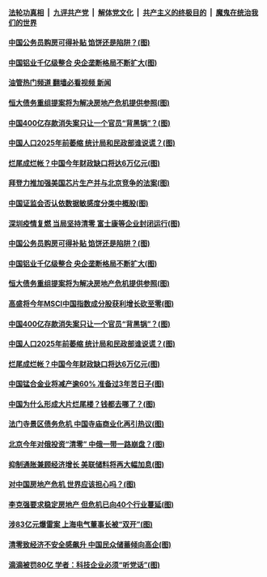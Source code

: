 ####  [法轮功真相](../../../../basic/blob/master/README.md?t=07261631) &nbsp;|&nbsp; [九评共产党](../../../../9ping.md/blob/master/README.md?t=07261631) &nbsp;|&nbsp; [解体党文化](../../../../jtdwh.md/blob/master/README.md?t=07261631)  &nbsp;|&nbsp; [共产主义的终极目的](../../../../gczydzjmd.md/blob/master/README.md?t=07261631) &nbsp;|&nbsp; [魔鬼在统治我们的世界](../../../../mgztzwmdsj.md/blob/master/README.md?t=07261631) 

#### [中国公务员购房可得补贴 馅饼还是陷阱？(图)](../pages/p5/1012663.md?t=07261631) 

#### [中国铝业千亿级整合 央企垄断格局不断扩大(图)](../pages/p5/1012677.md?t=07261631) 

#### [油管热门频道 翻墙必看视频 新闻](http://45.76.130.85:81/youtube.html?07261631)

#### [恒大债务重组提案将为解决房地产危机提供参照(图)](../pages/p5/1012658.md?t=07261631) 

#### [中国400亿存款消失案只让一个官员“背黑锅”？(图)](../pages/p5/1012646.md?t=07261631) 

#### [中国人口2025年前萎缩 统计局和民政部谁说谎？(图)](../pages/p5/1012643.md?t=07261631) 

#### [烂尾成烂帐？中国今年财政缺口将达6万亿元(图)](../pages/p5/1012612.md?t=07261631) 

#### [拜登力推加强美国芯片生产并与北京竞争的法案(图)](../pages/p5/1012690.md?t=07261631) 

#### [中国证监会否认依数据敏感度分类中概股(图)](../pages/p5/1012687.md?t=07261631) 

#### [深圳疫情复燃 当局坚持清零 富士康等企业封闭运行(图)](../pages/p5/1012684.md?t=07261631) 

#### [中国公务员购房可得补贴 馅饼还是陷阱？(图)](../pages/p5/1012663.md?t=07261631) 

#### [中国铝业千亿级整合 央企垄断格局不断扩大(图)](../pages/p5/1012677.md?t=07261631) 

#### [恒大债务重组提案将为解决房地产危机提供参照(图)](../pages/p5/1012658.md?t=07261631) 

#### [高盛将今年MSCI中国指数成分股获利增长砍至零(图)](../pages/p5/1012647.md?t=07261631) 

#### [中国400亿存款消失案只让一个官员“背黑锅”？(图)](../pages/p5/1012646.md?t=07261631) 

#### [中国人口2025年前萎缩 统计局和民政部谁说谎？(图)](../pages/p5/1012643.md?t=07261631) 

#### [烂尾成烂帐？中国今年财政缺口将达6万亿元(图)](../pages/p5/1012612.md?t=07261631) 

#### [中国锰合金业将减产逾60% 准备过3年苦日子(图)](../pages/p5/1012611.md?t=07261631) 

#### [中国为什么形成大片烂尾楼？钱都去哪了？(图)](../pages/p5/1012597.md?t=07261631) 

#### [法门寺景区债务危机 中国寺庙商业化再引热议(图)](../pages/p5/1012567.md?t=07261631) 

#### [北京今年对俄投资“清零” 中俄一带一路崩盘？(图)](../pages/p5/1012564.md?t=07261631) 

#### [抑制通胀兼顾经济增长 美联储料将再大幅加息(图)](../pages/p5/1012562.md?t=07261631) 

#### [对中国房地产危机 世界应该担心吗？(图)](../pages/p5/1012557.md?t=07261631) 

#### [李克强要求稳定房地产 但危机已向40个行业蔓延(图)](../pages/p5/1012504.md?t=07261631) 

#### [涉83亿元爆雷案 上海电气董事长被“双开”(图)](../pages/p5/1012521.md?t=07261631) 

#### [清零致经济不安全感飙升 中国民众储蓄倾向高企(图)](../pages/p5/1012507.md?t=07261631) 

#### [滴滴被罚80亿 学者：科技企业必须“听党话”(图)](../pages/p5/1012506.md?t=07261631) 

<img src='http://gfw-breaker.win/goodnews/indexes/p5.md' width='0px' height='0px'/>
